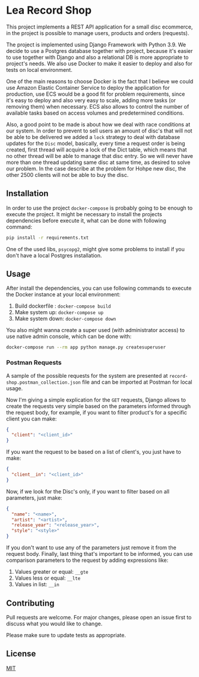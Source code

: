 # Lea Record Shop

This project implements a REST API application for a small disc ecommerce, in the project is possible to manage users, products and orders (requests).

The project is implemented using Django Framework with Python 3.9. We decide to use a Postgres database together with project, because it's easier to use together with Django and also a relational DB is more appropriate to project's needs. We also use Docker to make it easier to deploy and also for tests on local environment.

One of the main reasons to choose Docker is the fact that I believe we could use Amazon Elastic Container Service to deploy the application for production, use ECS would be a good fit for problem requirements, since it's easy to deploy and also very easy to scale, adding more tasks (or removing them) when necessary. ECS also allows to control the number of available tasks based on access volumes and predetermined conditions.

Also, a good point to be made is about how we deal with race conditions at our system. In order to prevent to sell users an amount of disc's that will not be able to be delivered we added a `lock` strategy to deal with database updates for the `Disc` model, basically, every time a request order is being created, first thread will acquire a lock of the Dict table, which means that no other thread will be able to manage that disc entry. So we will never have more than one thread updating same disc at same time, as desired to solve our problem. In the case describe at the problem for Hohpe new disc, the other 2500 clients will not be able to buy the disc. 

## Installation

In order to use the project `docker-compose` is probably going to be enough to execute the project. It might be necessary to install the projects dependencies before execute it, what can be done with following command:

```bash
pip install -r requirements.txt
```

One of the used libs, `psycopg2`, might give some problems to install if you don't have a local Postgres installation.

## Usage

After install the dependencies, you can use following commands to execute the Docker instance at your local environment:
1. Build dockerfile : `docker-compose build`
2. Make system up: `docker-compose up`
3. Make system down: `docker-compose down`

You also might wanna create a super used (with administrator access) to use native admin console, which can be done with:
```bash
docker-compose run --rm app python manage.py createsuperuser
```

### Postman Requests
A sample of the possible requests for the system are presented at `record-shop.postman_collection.json` file and can be imported at Postman for local usage.

Now I'm giving a simple explication for the `GET` requests, Django allows to create the requests very simple based on the parameters informed through the request body, for example, if you want to filter product's for a specific client you can make:

```json
{
  "client": "<client_id>"
}
```

If you want the request to be based on a list of client's, you just have to make:
```json
{
  "client__in": "<client_id>"
}
```

Now, if we look for the Disc's only, if you want to filter based on all parameters, just make:
```json
{
  "name": "<name>",
  "artist": "<artist>",
  "release_year": "<release_year>",
  "style": "<style>"
}
```

If you don't want to use any of the parameters just remove it from the request body. Finally, last thing that's important to be informed, you can use comparison parameters to the request by adding expressions like:
1. Values greater or equal: `__gte`
2. Values less or equal: `__lte`
3. Values in list: `__in`


## Contributing
Pull requests are welcome. For major changes, please open an issue first to discuss what you would like to change.

Please make sure to update tests as appropriate.

## License
[MIT](https://choosealicense.com/licenses/mit/)
